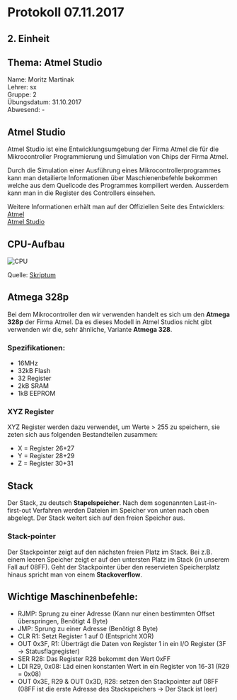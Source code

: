# Protokoll 07.11.2017  

## 2. Einheit  

## Thema: Atmel Studio

Name: Moritz Martinak  
Lehrer: sx  
Gruppe: 2  
Übungsdatum: 31.10.2017  
Abwesend: -  

## Atmel Studio

Atmel Studio ist eine Entwicklungsumgebung der Firma Atmel die für die Mikrocontroller Programmierung und Simulation von Chips der 
Firma Atmel.

Durch die Simulation einer Ausführung eines Mikrocontrollerprogrammes kann man detailierte Informationen über Maschienenbefehle bekommen welche aus dem Quellcode des Programmes kompiliert werden. Ausserdem kann man in die Register des Controllers einsehen.

Weitere Informationen erhält man auf der Offiziellen Seite des Entwicklers:  
[Atmel](http://www.atmel.com)  
[Atmel Studio](http://www.atmel.com/microsite/atmel-studio/)  

## CPU-Aufbau

![CPU](https://github.com/HTLMechatronics/m14-la1-sx/blob/marmom13/marmom13/CPU.PNG)  

Quelle: [Skriptum](https://lms.at/dotlrn/classes/informatik/610437.4AHME_FIVU.17_18/xolrn/EC743ABCF7AB5.symlink?resource_id=0-237409759&m=view#188315330)

## Atmega 328p  
Bei dem Mikrocontroller den wir verwenden handelt es sich um den **Atmega 328p** der Firma Atmel. Da es dieses Modell in Atmel Studios nicht gibt verwenden wir die, sehr ähnliche, Variante **Atmega 328**.

### Spezifikationen:  
* 16MHz
* 32kB Flash
* 32 Register
* 2kB SRAM
* 1kB EEPROM  

### XYZ Register  
XYZ Register werden dazu verwendet, um Werte > 255 zu speichern, sie zeten sich aus folgenden Bestandteilen zusammen:  
* X = Register 26+27
* Y = Register 28+29
* Z = Register 30+31

## Stack

Der Stack, zu deutsch **Stapelspeicher**. Nach dem sogenannten Last-in-first-out Verfahren werden Dateien im Speicher von unten nach oben abgelegt. Der Stack weitert sich auf den freien Speicher aus.

### Stack-pointer  
Der Stackpointer zeigt auf den nächsten freien Platz im Stack. Bei z.B. einem leeren Speicher zeigt er auf den untersten Platz im Stack (in unserem Fall auf 08FF). Geht der Stackpointer über den reservieten Speicherplatz hinaus spricht man von einem **Stackoverflow**.

## Wichtige Maschinenbefehle:  
* RJMP: Sprung zu einer Adresse (Kann nur einen bestimmten Offset überspringen, Benötigt 4 Byte)
* JMP: Sprung zu einer Adresse (Benötigt 8 Byte)
* CLR R1: Setzt Register 1 auf 0 (Entspricht XOR)
* OUT 0x3F, R1: Überträgt die Daten von Register 1 in ein I/O Register (3F -> Statusflagregister)
* SER R28: Das Register R28 bekommt den Wert 0xFF
* LDI R29, 0x08: Läd einen konstanten Wert in ein Register von 16-31 (R29 = 0x08)
* OUT 0x3E, R29 & OUT 0x3D, R28: setzen den Stackpointer auf 08FF (08FF ist die erste Adresse des Stackspeichers -> Der Stack ist leer)



